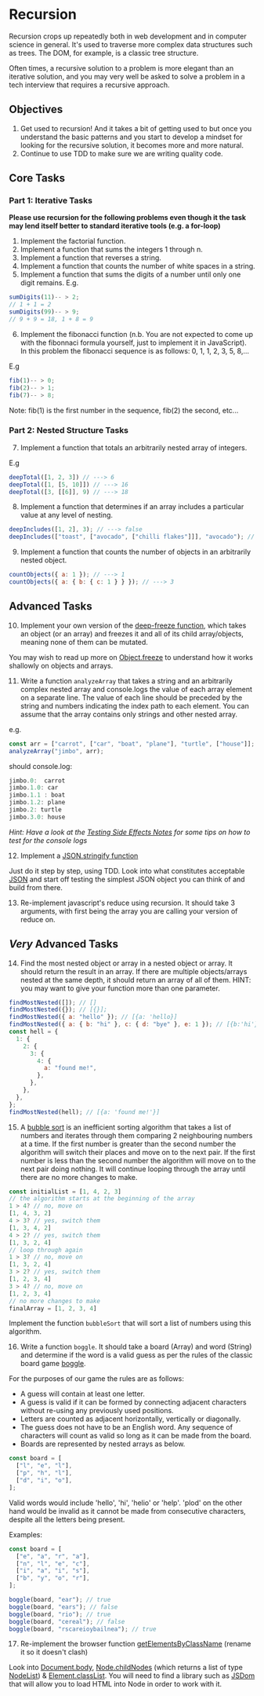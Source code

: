 # Recursion

Recursion crops up repeatedly both in web development and in computer science in general. It's used to traverse more complex data structures such as trees. The DOM, for example, is a classic tree structure.

Often times, a recursive solution to a problem is more elegant than an iterative solution, and you may very well be asked to solve a problem in a tech interview that requires a recursive approach.

## Objectives

1. Get used to recursion! And it takes a bit of getting used to but once you understand the basic patterns and you start to develop a mindset for looking for the recursive solution, it becomes more and more natural.
2. Continue to use TDD to make sure we are writing quality code.

## Core Tasks

### Part 1: Iterative Tasks

**Please use recursion for the following problems even though it the task may lend itself better to standard iterative tools (e.g. a for-loop)**

1. Implement the factorial function.
2. Implement a function that sums the integers 1 through n.
3. Implement a function that reverses a string.
4. Implement a function that counts the number of white spaces in a string.
5. Implement a function that sums the digits of a number until only one digit remains.
   E.g.

```javascript
sumDigits(11)-- > 2;
// 1 + 1 = 2
sumDigits(99)-- > 9;
// 9 + 9 = 18, 1 + 8 = 9
```

6. Implement the fibonacci function (n.b. You are not expected to come up with the fibonnaci formula yourself, just to implement it in JavaScript).  
   In this problem the fibonacci sequence is as follows: 0, 1, 1, 2, 3, 5, 8,...

E.g

```javascript
fib(1)-- > 0;
fib(2)-- > 1;
fib(7)-- > 8;
```

Note: fib(1) is the first number in the sequence, fib(2) the second, etc...

### Part 2: Nested Structure Tasks

7. Implement a function that totals an arbitrarily nested array of integers.

E.g

```js
deepTotal([1, 2, 3]) // ---> 6
deepTotal([1, [5, 10]]) // ---> 16
deepTotal([3, [[6]], 9) // ---> 18
```

8. Implement a function that determines if an array includes a particular value at any level of nesting.

```js
deepIncludes([1, 2], 3); // ---> false
deepIncludes(["toast", ["avocado", ["chilli flakes"]]], "avocado"); // ---> true
```

9. Implement a function that counts the number of objects in an arbitrarily nested object.

```js
countObjects({ a: 1 }); // ---> 1
countObjects({ a: { b: { c: 1 } } }); // ---> 3
```

## Advanced Tasks

10. Implement your own version of the [deep-freeze function](https://www.npmjs.com/package/deep-freeze), which takes an object (or an array) and freezes it and all of its child array/objects, meaning none of them can be mutated.

You may wish to read up more on [Object.freeze](https://developer.mozilla.org/en-US/docs/Web/JavaScript/Reference/Global_Objects/Object/freeze) to understand how it works shallowly on objects and arrays.

11. Write a function `analyzeArray` that takes a string and an arbitrarily complex nested array and console.logs the value of each array element on a separate line. The value of each line should be preceded by the string and numbers indicating the index path to each element. You can assume that the array contains only strings and other nested array.

e.g.

```javascript
const arr = ["carrot", ["car", "boat", "plane"], "turtle", ["house"]];
analyzeArray("jimbo", arr);
```

should console.log:

```javascript
jimbo.0:  carrot
jimbo.1.0: car
jimbo.1.1 : boat
jimbo.1.2: plane
jimbo.2: turtle
jimbo.3.0: house
```

_Hint: Have a look at the [Testing Side Effects Notes]('/testing-side-effects.md') for some tips on how to test for the console logs_

12. Implement a [JSON.stringify function](https://developer.mozilla.org/en/docs/Web/JavaScript/Reference/Global_Objects/JSON/stringify)

Just do it step by step, using TDD. Look into what constitutes acceptable [JSON](https://developer.mozilla.org/en-US/docs/Web/JavaScript/Reference/Global_Objects/JSON)
and start off testing the simplest JSON object you can think of and build from there.

13. Re-implement javascript's reduce using recursion. It should take 3 arguments, with first being the array you are calling your version of reduce on.

## _Very_ Advanced Tasks

14. Find the most nested object or array in a nested object or array. It should return the result in an array. If there are multiple objects/arrays nested at the same depth, it should return an array of all of them.
    HINT: you may want to give your function more than one parameter.

```js
findMostNested([]); // []
findMostNested({}); // [{}];
findMostNested({ a: "hello" }); // [{a: 'hello}]
findMostNested({ a: { b: "hi" }, c: { d: "bye" }, e: 1 }); // [{b:'hi'}, {d: 'bye'}]
const hell = {
  1: {
    2: {
      3: {
        4: {
          a: "found me!",
        },
      },
    },
  },
};
findMostNested(hell); // [{a: 'found me!'}]
```

15. A [bubble sort](https://en.wikipedia.org/wiki/Bubble_sort) is an inefficient sorting algorithm that takes a list of numbers and iterates through them comparing 2 neighbouring numbers at a time. If the first number is greater than the second number the algorithm will switch their places and move on to the next pair. If the first number is less than the second number the algorithm will move on to the next pair doing nothing. It will continue looping through the array until there are no more changes to make.

```js
const initialList = [1, 4, 2, 3]
// the algorithm starts at the beginning of the array
1 > 4? // no, move on
[1, 4, 3, 2]
4 > 3? // yes, switch them
[1, 3, 4, 2]
4 > 2? // yes, switch them
[1, 3, 2, 4]
// loop through again
1 > 3? // no, move on
[1, 3, 2, 4]
3 > 2? // yes, switch them
[1, 2, 3, 4]
3 > 4? // no, move on
[1, 2, 3, 4]
// no more changes to make
finalArray = [1, 2, 3, 4]
```

Implement the function `bubbleSort` that will sort a list of numbers using this algorithm.

16. Write a function `boggle`. It should take a board (Array) and word (String) and determine if the word is a valid guess as per the rules of the classic board game [boggle](https://en.wikipedia.org/wiki/Boggle).

For the purposes of our game the rules are as follows:

- A guess will contain at least one letter.
- A guess is valid if it can be formed by connecting adjacent characters without re-using any previously used positions.
- Letters are counted as adjacent horizontally, vertically or diagonally.
- The guess does not have to be an English word. Any sequence of characters will count as valid so long as it can be made from the board.
- Boards are represented by nested arrays as below.

```js
const board = [
  ["l", "e", "l"],
  ["p", "h", "l"],
  ["d", "i", "o"],
];
```

Valid words would include 'hello', 'hi', 'helio' or 'help'. 'plod' on the other hand would be invalid as it cannot be made from consecutive characters, despite all the letters being present.

Examples:

```js
const board = [
  ["e", "a", "r", "a"],
  ["n", "l", "e", "c"],
  ["i", "a", "i", "s"],
  ["b", "y", "o", "r"],
];

boggle(board, "ear"); // true
boggle(board, "ears"); // false
boggle(board, "rio"); // true
boggle(board, "cereal"); // false
boggle(board, "rscareioybailnea"); // true
```

17. Re-implement the browser function [getElementsByClassName](https://developer.mozilla.org/en/docs/Web/API/Document/getElementsByClassName) (rename it so it doesn't clash)

Look into [Document.body](https://developer.mozilla.org/en-US/docs/Web/API/Document/body),
[Node.childNodes](https://developer.mozilla.org/en-US/docs/Web/API/Node/childNodes) (which
returns a list of type [NodeList](https://developer.mozilla.org/en-US/docs/Web/API/NodeList))
& [Element.classList](https://developer.mozilla.org/en/docs/Web/API/Element/classList). You will need to find a library such as [JSDom](https://github.com/tmpvar/jsdom) that will allow you to load HTML into Node in order to work with it.
